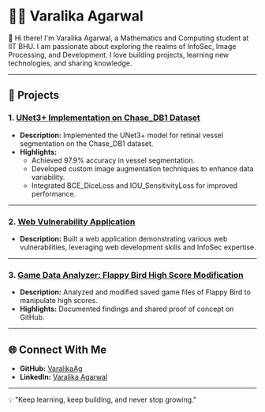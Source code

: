 # 👩‍💻 Varalika Agarwal

🌟 Hi there! I'm Varalika Agarwal, a Mathematics and Computing student at IIT BHU. I am passionate about exploring the realms of InfoSec, Image Processing, and Development. I love building projects, learning new technologies, and sharing knowledge.

---

## 🚀 Projects
### 1. [UNet3+ Implementation on Chase_DB1 Dataset](https://github.com/VaralikaAg/Retinal-Image-Segmentation)
- **Description:** Implemented the UNet3+ model for retinal vessel segmentation on the Chase_DB1 dataset.
- **Highlights:**
  - Achieved 97.9% accuracy in vessel segmentation.
  - Developed custom image augmentation techniques to enhance data variability.
  - Integrated BCE_DiceLoss and IOU_SensitivityLoss for improved performance.

---

### 2. [Web Vulnerability Application](https://github.com/VaralikaAg/CSOC24/tree/main/Project2)
- **Description:** Built a web application demonstrating various web vulnerabilities, leveraging web development skills and InfoSec expertise.

---

### 3. [Game Data Analyzer: Flappy Bird High Score Modification](https://github.com/VaralikaAg/CSOC24/tree/main/Project1)
- **Description:** Analyzed and modified saved game files of Flappy Bird to manipulate high scores.
- **Highlights:** Documented findings and shared proof of concept on GitHub.

---

## 🌐 Connect With Me
- **GitHub:** [VaralikaAg](https://github.com/VaralikaAg)
- **LinkedIn:** [Varalika Agarwal](https://linkedin.com/in/varalika-agarwal)

---

💡 "Keep learning, keep building, and never stop growing."
